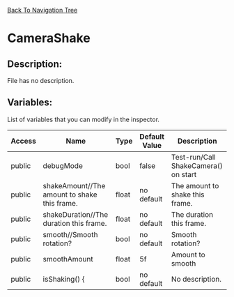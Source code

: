 [Back To Navigation Tree](https://wesleywh.github.io/GameDevRepo/docs/navigation.html)
# CameraShake

## Description:
File has no description.

## Variables:
List of variables that you can modify in the inspector.

|Access|Name|Type|Default Value|Description|
|---|---|---|---|---|
|public|debugMode|bool|false|Test-run/Call ShakeCamera() on start|
|public|shakeAmount//The amount to shake this frame.|float|no default|The amount to shake this frame.|
|public|shakeDuration//The duration this frame.|float|no default|The duration this frame.|
|public|smooth//Smooth rotation?|bool|no default|Smooth rotation?|
|public|smoothAmount|float|5f|Amount to smooth|
|public|isShaking() {|bool|no default|No description.|
